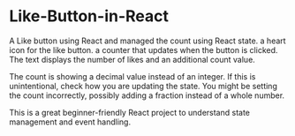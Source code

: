 
# Like-Button-in-React
A Like button using React and managed the count using React state. a heart icon for the like button. 
a counter that updates when the button is clicked. The text displays the number of likes and an additional count value.

 The count is showing a decimal value instead of an integer. If this is unintentional, check how you are updating the state. You might be setting the count incorrectly, possibly adding a fraction instead of a whole number.

 This is a great beginner-friendly React project to understand state management and event handling.
